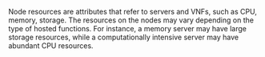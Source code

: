 Node resources are attributes that refer to servers and VNFs, such as CPU, memory, storage. The resources on the nodes may vary depending on the type of hosted functions. For instance, a memory server may have large storage resources, while a computationally intensive server may have abundant CPU resources.